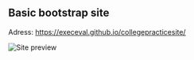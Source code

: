 ## Basic bootstrap site

Adress: https://execeval.github.io/collegepracticesite/ 

![Site preview](https://sun1-26.userapi.com/ppNpJEGA4inpx2oi7WKAsAJ7aAActSdkNQgQ0Q/BrbFq5ddITY.jpg)
